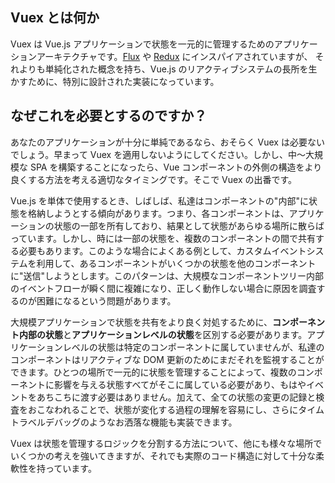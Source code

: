 ## Vuex とは何か

Vuex は Vue.js アプリケーションで状態を一元的に管理するためのアプリケーションアーキテクチャです。[Flux](https://facebook.github.io/flux/) や [Redux](https://github.com/rackt/redux) にインスパイアされていますが、 それよりも単純化された概念を持ち、Vue.js のリアクティブシステムの長所を生かすために、特別に設計された実装になっています。

## なぜこれを必要とするのですか？

あなたのアプリケーションが十分に単純であるなら、おそらく Vuex は必要ないでしょう。早まって Vuex を適用しないようにしてください。しかし、中〜大規模な SPA を構築することになったら、Vue コンポーネントの外側の構造をより良くする方法を考える適切なタイミングです。そこで Vuex の出番です。

Vue.js を単体で使用するとき、しばしば、私達はコンポーネントの"内部"に状態を格納しようとする傾向があります。つまり、各コンポーネントは、アプリケーションの状態の一部を所有しており、結果として状態があらゆる場所に散らばっています。しかし、時には一部の状態を、複数のコンポーネントの間で共有する必要もあります。このような場合によくある例として、カスタムイベントシステムを利用して、あるコンポーネントがいくつかの状態を他のコンポーネントに"送信"しようとします。このパターンは、大規模なコンポーネントツリー内部のイベントフローが瞬く間に複雑になり、正しく動作しない場合に原因を調査するのが困難になるという問題があります。

大規模アプリケーションで状態を共有をより良く対処するために、**コンポーネント内部の状態**と**アプリケーションレベルの状態**を区別する必要があります。アプリケーションレベルの状態は特定のコンポーネントに属していませんが、私達のコンポーネントはリアクティブな DOM 更新のためにまだそれを監視することができます。ひとつの場所で一元的に状態を管理することによって、複数のコンポーネントに影響を与える状態すべてがそこに属している必要があり、もはやイベントをあちこちに渡す必要はありません。加えて、全ての状態の変更の記録と検査をおこなわれることで、状態が変化する過程の理解を容易にし、さらにタイムトラベルデバッグのようなお洒落な機能も実装できます。

Vuex は状態を管理するロジックを分割する方法について、他にも様々な場所でいくつかの考えを強いてきますが、それでも実際のコード構造に対して十分な柔軟性を持っています。
